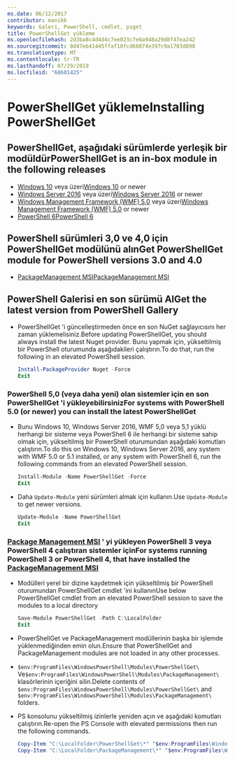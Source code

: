 ```yaml
---
ms.date: 06/12/2017
contributor: manikb
keywords: Galeri, PowerShell, cmdlet, psget
title: PowerShellGet yükleme
ms.openlocfilehash: 2d3ba8c4d4d4c7ee023c7e6a948a29d8f47ea242
ms.sourcegitcommit: 8d47eb41445ffaf10fcd68874e397c9a1703d898
ms.translationtype: MT
ms.contentlocale: tr-TR
ms.lasthandoff: 07/29/2019
ms.locfileid: "68601425"
---
```

# <a name="installing-powershellget"></a><span data-ttu-id="7565f-103">PowerShellGet yükleme</span><span class="sxs-lookup"><span data-stu-id="7565f-103">Installing PowerShellGet</span></span>

## <a name="powershellget-is-an-in-box-module-in-the-following-releases"></a><span data-ttu-id="7565f-104">PowerShellGet, aşağıdaki sürümlerde yerleşik bir modüldür</span><span class="sxs-lookup"><span data-stu-id="7565f-104">PowerShellGet is an in-box module in the following releases</span></span>

- <span data-ttu-id="7565f-105">[Windows 10](https://www.microsoft.com/windows) veya üzeri</span><span class="sxs-lookup"><span data-stu-id="7565f-105">[Windows 10](https://www.microsoft.com/windows) or newer</span></span>
- <span data-ttu-id="7565f-106">[Windows Server 2016](/windows-server/windows-server) veya üzeri</span><span class="sxs-lookup"><span data-stu-id="7565f-106">[Windows Server 2016](/windows-server/windows-server) or newer</span></span>
- <span data-ttu-id="7565f-107">[Windows Management Framework (WMF) 5,0](https://www.microsoft.com/download/details.aspx?id=50395) veya üzeri</span><span class="sxs-lookup"><span data-stu-id="7565f-107">[Windows Management Framework (WMF) 5.0](https://www.microsoft.com/download/details.aspx?id=50395) or newer</span></span>
- [<span data-ttu-id="7565f-108">PowerShell 6</span><span class="sxs-lookup"><span data-stu-id="7565f-108">PowerShell 6</span></span>](https://github.com/PowerShell/PowerShell/releases)

## <a name="get-powershellget-module-for-powershell-versions-30-and-40"></a><span data-ttu-id="7565f-109">PowerShell sürümleri 3,0 ve 4,0 için PowerShellGet modülünü alın</span><span class="sxs-lookup"><span data-stu-id="7565f-109">Get PowerShellGet module for PowerShell versions 3.0 and 4.0</span></span>

- [<span data-ttu-id="7565f-110">PackageManagement MSI</span><span class="sxs-lookup"><span data-stu-id="7565f-110">PackageManagement MSI</span></span>](https://www.microsoft.com/download/details.aspx?id=51451)

## <a name="get-the-latest-version-from-powershell-gallery"></a><span data-ttu-id="7565f-111">PowerShell Galerisi en son sürümü Al</span><span class="sxs-lookup"><span data-stu-id="7565f-111">Get the latest version from PowerShell Gallery</span></span>

- <span data-ttu-id="7565f-112">PowerShellGet 'i güncelleştirmeden önce en son NuGet sağlayıcısını her zaman yüklemelisiniz.</span><span class="sxs-lookup"><span data-stu-id="7565f-112">Before updating PowerShellGet, you should always install the latest Nuget provider.</span></span> <span data-ttu-id="7565f-113">Bunu yapmak için, yükseltilmiş bir PowerShell oturumunda aşağıdakileri çalıştırın.</span><span class="sxs-lookup"><span data-stu-id="7565f-113">To do that, run the following in an elevated PowerShell session.</span></span>

  ```powershell
  Install-PackageProvider Nuget -Force
  Exit
  ```

### <a name="for-systems-with-powershell-50-or-newer-you-can-install-the-latest-powershellget"></a><span data-ttu-id="7565f-114">PowerShell 5,0 (veya daha yeni) olan sistemler için en son PowerShellGet 'i yükleyebilirsiniz</span><span class="sxs-lookup"><span data-stu-id="7565f-114">For systems with PowerShell 5.0 (or newer) you can install the latest PowerShellGet</span></span>

- <span data-ttu-id="7565f-115">Bunu Windows 10, Windows Server 2016, WMF 5,0 veya 5,1 yüklü herhangi bir sisteme veya PowerShell 6 ile herhangi bir sisteme sahip olmak için, yükseltilmiş bir PowerShell oturumundan aşağıdaki komutları çalıştırın.</span><span class="sxs-lookup"><span data-stu-id="7565f-115">To do this on Windows 10, Windows Server 2016, any system with WMF 5.0 or 5.1 installed, or any system with PowerShell 6, run the following commands from an elevated PowerShell session.</span></span>

  ```powershell
  Install-Module -Name PowerShellGet -Force
  Exit
  ```

- <span data-ttu-id="7565f-116">Daha `Update-Module` yeni sürümleri almak için kullanın.</span><span class="sxs-lookup"><span data-stu-id="7565f-116">Use `Update-Module` to get newer versions.</span></span>

  ```powershell
  Update-Module -Name PowerShellGet
  Exit
  ```

### <a name="for-systems-running-powershell-3-or-powershell-4-that-have-installed-the-packagemanagement-msihttpswwwmicrosoftcomdownloaddetailsaspxid51451"></a><span data-ttu-id="7565f-117">[Package Management MSI](https://www.microsoft.com/download/details.aspx?id=51451) ' yi yükleyen PowerShell 3 veya PowerShell 4 çalıştıran sistemler için</span><span class="sxs-lookup"><span data-stu-id="7565f-117">For systems running PowerShell 3 or PowerShell 4, that have installed the [PackageManagement MSI](https://www.microsoft.com/download/details.aspx?id=51451)</span></span>

- <span data-ttu-id="7565f-118">Modülleri yerel bir dizine kaydetmek için yükseltilmiş bir PowerShell oturumundan PowerShellGet cmdlet 'ini kullanın</span><span class="sxs-lookup"><span data-stu-id="7565f-118">Use below PowerShellGet cmdlet from an elevated PowerShell session to save the modules to a local directory</span></span>

  ```powershell
  Save-Module PowerShellGet -Path C:\LocalFolder
  Exit
  ```

- <span data-ttu-id="7565f-119">PowerShellGet ve PackageManagement modüllerinin başka bir işlemde yüklenmediğinden emin olun.</span><span class="sxs-lookup"><span data-stu-id="7565f-119">Ensure that PowerShellGet and PackageManagement modules are not loaded in any other processes.</span></span>
- <span data-ttu-id="7565f-120">`$env:ProgramFiles\WindowsPowerShell\Modules\PowerShellGet\` Ve`$env:ProgramFiles\WindowsPowerShell\Modules\PackageManagement\` klasörlerinin içeriğini silin.</span><span class="sxs-lookup"><span data-stu-id="7565f-120">Delete contents of `$env:ProgramFiles\WindowsPowerShell\Modules\PowerShellGet\` and  `$env:ProgramFiles\WindowsPowerShell\Modules\PackageManagement\` folders.</span></span>
- <span data-ttu-id="7565f-121">PS konsolunu yükseltilmiş izinlerle yeniden açın ve aşağıdaki komutları çalıştırın.</span><span class="sxs-lookup"><span data-stu-id="7565f-121">Re-open the PS Console with elevated permissions then run the following commands.</span></span>

  ```powershell
  Copy-Item "C:\LocalFolder\PowerShellGet\*" "$env:ProgramFiles\WindowsPowerShell\Modules\PowerShellGet\" -Recurse -Force
  Copy-Item "C:\LocalFolder\PackageManagement\*" "$env:ProgramFiles\WindowsPowerShell\Modules\PackageManagement\" -Recurse -Force
  ```
